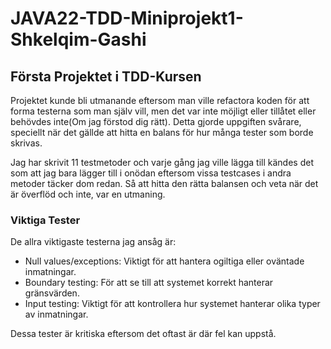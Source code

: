 # JAVA22-TDD-Miniprojekt1-Shkelqim-Gashi

## Första Projektet i TDD-Kursen

Projektet kunde bli utmanande eftersom man ville refactora koden för att forma testerna som man själv vill, men det var inte möjligt eller tillåtet eller behövdes inte(Om jag förstod dig rätt). Detta gjorde uppgiften svårare, speciellt när det gällde att hitta en balans för hur många tester som borde skrivas.

Jag har skrivit 11 testmetoder och varje gång jag ville lägga till kändes det som att jag bara lägger till i onödan eftersom vissa testcases i andra metoder täcker dom redan. Så att hitta den rätta balansen och veta när det är överflöd och inte, var en utmaning.

### Viktiga Tester
De allra viktigaste testerna jag ansåg är:

- Null values/exceptions: Viktigt för att hantera ogiltiga eller oväntade inmatningar.
- Boundary testing: För att se till att systemet korrekt hanterar gränsvärden.
- Input testing: Viktigt för att kontrollera hur systemet hanterar olika typer av inmatningar.

Dessa tester är kritiska eftersom det oftast är där fel kan uppstå.
